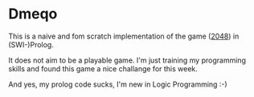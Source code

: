 # Dmeqo

This is a naive and fom scratch implementation of the game
(<a href="https://gabrielecirulli.github.io/2048/">2048</a>) in (SWI-)Prolog.

It does not aim to be a playable game. I'm just training my programming skills
and found this game a nice challange for this week.

And yes, my prolog code sucks, I'm new in Logic Programming :-)
